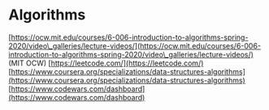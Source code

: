 # Algorithms

[https://ocw.mit.edu/courses/6-006-introduction-to-algorithms-spring-2020/video\_galleries/lecture-videos/](https://ocw.mit.edu/courses/6-006-introduction-to-algorithms-spring-2020/video\_galleries/lecture-videos/) (MIT OCW) [https://leetcode.com/](https://leetcode.com/) [https://www.coursera.org/specializations/data-structures-algorithms](https://www.coursera.org/specializations/data-structures-algorithms) [https://www.codewars.com/dashboard](https://www.codewars.com/dashboard)
